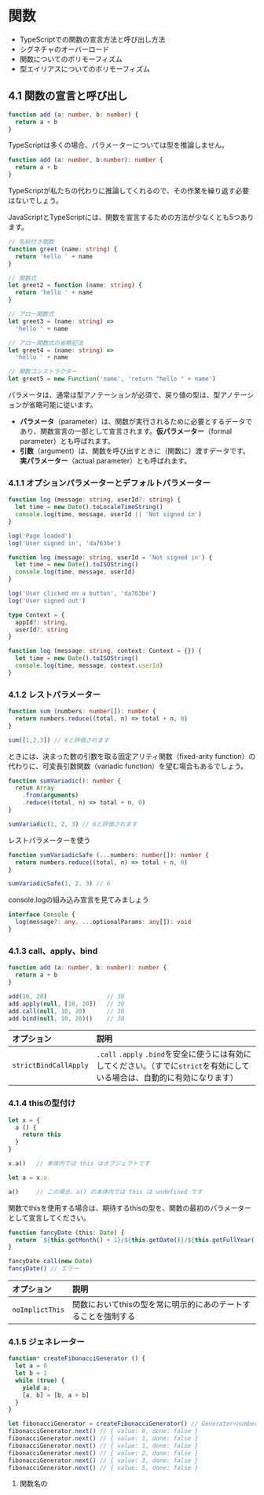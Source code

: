 # 関数
- TypeScriptでの関数の宣言方法と呼び出し方法
- シグネチャのオーバーロード
- 関数についてのポリモーフィズム
- 型エイリアスについてのポリモーフィズム

## 4.1 関数の宣言と呼び出し

```ts
function add (a: number, b: number) {
  return a + b
}
```
TypeScriptは多くの場合、パラメーターについては型を推論しません。

```ts
function add (a: number, b:number): number {
  return a + b
}
```

TypeScriptが私たちの代わりに推論してくれるので、その作業を繰り返す必要はないでしょう。

JavaScriptとTypeScriptには、関数を宣言するための方法が少なくとも5つあります。
```ts
// 名前付き関数
function greet (name: string) {
  return 'hello ' + name
}

// 関数式
let greet2 = function (name: string) {
  return 'hello ' + name
}

// アロー関数式
let greet3 = (name: string) =>
  'hello ' + name

// アロー関数式の省略記法
let greet4 = (name: string) =>
  'hello ' + name

// 関数コンストラクター
let greet5 = new Function('name', 'return "hello " + name')
```

パラメータは、通常は型アノテーションが必須で、戻り値の型は、型アノテーションが省略可能に従います。

- <b>パラメータ</b>（parameter）は、関数が実行されるために必要とするデータであり、関数宣言の一部として宣言されます。<b>仮パラメーター</b>（formal parameter）とも呼ばれます。
- <b>引数</b>（argument）は、関数を呼び出すときに（関数に）渡すデータです。<b>実パラメーター</b>（actual parameter）とも呼ばれます。

### 4.1.1 オプションパラメーターとデフォルトパラメーター

```ts
function log (message: string, userId?: string) {
  let time = new Date().toLocaleTimeString()
  console.log(time, message, userId || 'Not signed in')
}

log('Page loaded')
log('User signed in', 'da763be')
```

```ts
function log (message: string, userId = 'Not signed in') {
  let time = new Date().toISOString()
  console.log(time, message, userId)
}

log('User clicked on a button', 'da763be')
log('User signed out')
```

```ts
type Context = {
  appId?: string,
  userId?: string
}

function log (message: string, context: Context = {}) {
  let time = new Date().toISOString()
  console.log(time, message, context.userId)
}
```

### 4.1.2 レストパラメーター

```ts
function sum (numbers: number[]): number {
  return numbers.reduce((total, n) => total + n, 0)
}

sum([1,2,3]) // 6と評価されます
```
ときには、決まった数の引数を取る固定アリティ関数（fixed-arity function）の代わりに、可変長引数関数（variadic function）を望む場合もあるでしょう。

```ts
function sumVariadic(): number {
  retun Array
    .from(arguments)
    .reduce((total, n) => total + n, 0)
}

sumVariadic(1, 2, 3) // 6と評価されます
```

レストパラメーターを使う
```ts
function sumVariadicSafe (...numbers: number[]): number {
  return numbers.reduce((total, n) => total + n, 0)
}

sumVariadicSafe(1, 2, 3) // 6
```

console.logの組み込み宣言を見てみましょう
```ts
interface Console {
  log(message?: any, ...optionalParams: any[]): void
}
```

### 4.1.3 call、apply、bind

```ts
function add (a: number, b: number): number {
  return a + b
}

add(10, 20)                 // 30
add.apply(null, [10, 20])   // 30
add.call(null, 10, 20)      // 30
add.bind(null, 10, 20)()    // 30
```

|オプション|説明|
|:-|:-|
|`strictBindCallApply`|`.call` `.apply` `.bind`を安全に使うには有効にしてください。（すでに`strict`を有効にしている場合は、自動的に有効になります）|

### 4.1.4 thisの型付け

```ts
let x = {
  a () {
    return this
  }
}

x.a()   // 本体内では this はオブジェクトです

let a = x.a

a()     // この場合、a() の本体内では this は undefined です
```

関数でthisを使用する場合は、期待するthisの型を、関数の最初のパラメーターとして宣言してください。
```ts
function fancyDate (this: Date) {
  return `${this.getMonth() + 1}/${this.getDate()}/${this.getFullYear()}`
}

fancyDate.call(new Date)
fancyDate() // エラー
```

|オプション|説明|
|:-|:-|
|`noImplictThis`|関数においてthisの型を常に明示的にあのテートすることを強制する|

### 4.1.5 ジェネレーター

```ts
function* createFibonacciGenerator () {
  let a = 0
  let b = 1
  while (true) {
    yield a;
    [a, b] = [b, a + b]
  }
}

let fibonacciGenerator = createFibonacciGenerator() // Generator<number>
fibonacciGenerator.next() // { value: 0, done: false }
fibonacciGenerator.next() // { value: 1, done: false }
fibonacciGenerator.next() // { value: 1, done: false }
fibonacciGenerator.next() // { value: 2, done: false }
fibonacciGenerator.next() // { value: 3, done: false }
fibonacciGenerator.next() // { value: 5, done: false }
```

1. 関数名の
